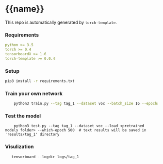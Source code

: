 # {{name}}
This repo is automatically generated by `torch-template`.

### Requirements

```yaml
python >= 3.5
torch >= 0.4
tensorboardX >= 1.6
torch-template >= 0.0.4
```

### Setup

```bash
pip3 install -r requirements.txt
```

### Train your own network
```bash
    python3 train.py --tag tag_1 --dataset voc --batch_size 16 --epochs 100 [--load <pretrained models folder> --which-epoch 500] --gpu_ids 0
```

### Test the model
```shell script
    python3 test.py --tag tag_1 --dataset voc --load <pretrained models folder> --which-epoch 500  # text results will be saved in 'results/tag_1' directory
```

### Visulization
```shell script
   tensorboard --logdir logs/tag_1
```

